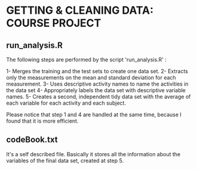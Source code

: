 GETTING &amp; CLEANING DATA: COURSE PROJECT
==============

run_analysis.R
--------------

The following steps are performed by the script 'run_analysis.R' :

  1- Merges the training and the test sets to create one data set.
  2- Extracts only the measurements on the mean and standard deviation for each measurement. 
  3- Uses descriptive activity names to name the activities in the data set
  4- Appropriately labels the data set with descriptive variable names. 
  5- Creates a second, independent tidy data set with the average of each variable for each activity and each subject. 

Please notice that step 1 and 4 are handled at the same time, because I found that it is more efficient. 

codeBook.txt
--------------

It's a self described file. 
Basically it stores all the information about the variables of the final data set, created at step 5.
